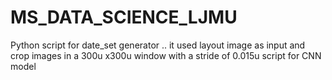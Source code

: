# MS_DATA_SCIENCE_LJMU
Python script for  date_set generator .. it used layout image as input and crop images in a 300u x300u window with a stride of 0.015u
script for CNN model
